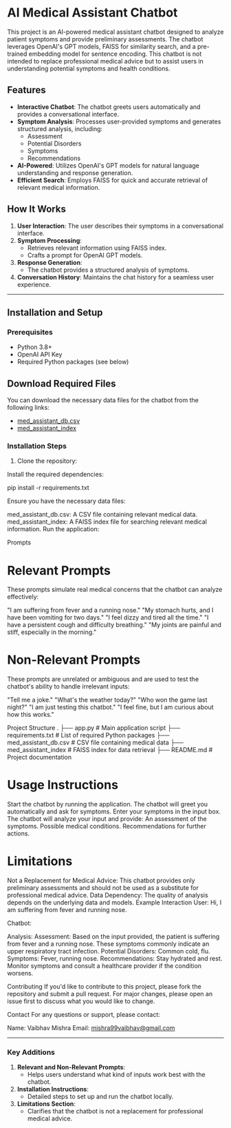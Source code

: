 # AI Medical Assistant Chatbot

This project is an AI-powered medical assistant chatbot designed to analyze patient symptoms and provide preliminary assessments. The chatbot leverages OpenAI's GPT models, FAISS for similarity search, and a pre-trained embedding model for sentence encoding. This chatbot is not intended to replace professional medical advice but to assist users in understanding potential symptoms and health conditions.

## Features

- **Interactive Chatbot**: The chatbot greets users automatically and provides a conversational interface.
- **Symptom Analysis**: Processes user-provided symptoms and generates structured analysis, including:
  - Assessment
  - Potential Disorders
  - Symptoms
  - Recommendations
- **AI-Powered**: Utilizes OpenAI's GPT models for natural language understanding and response generation.
- **Efficient Search**: Employs FAISS for quick and accurate retrieval of relevant medical information.

## How It Works

1. **User Interaction**: The user describes their symptoms in a conversational interface.
2. **Symptom Processing**:
   - Retrieves relevant information using FAISS index.
   - Crafts a prompt for OpenAI GPT models.
3. **Response Generation**:
   - The chatbot provides a structured analysis of symptoms.
4. **Conversation History**: Maintains the chat history for a seamless user experience.

---

## Installation and Setup

### Prerequisites
- Python 3.8+
- OpenAI API Key
- Required Python packages (see below)

## Download Required Files

You can download the necessary data files for the chatbot from the following links:
- [med_assistant_db.csv](https://drive.google.com/file/d/1jXyewQlXCEusAdvmuHLCz--iPa7RnHrE/view?usp=drive_link)
- [med_assistant_index]([https://drive.google.com/your-link-here](https://drive.google.com/file/d/1YodGOKqif3l4KCemNXyABQNraH_k03Cd/view?usp=drive_link))


### Installation Steps
1. Clone the repository:

Install the required dependencies:

pip install -r requirements.txt

Ensure you have the necessary data files:

med_assistant_db.csv: A CSV file containing relevant medical data.
med_assistant_index: A FAISS index file for searching relevant medical information.
Run the application:


Prompts

# Relevant Prompts
These prompts simulate real medical concerns that the chatbot can analyze effectively:

"I am suffering from fever and a running nose."
"My stomach hurts, and I have been vomiting for two days."
"I feel dizzy and tired all the time."
"I have a persistent cough and difficulty breathing."
"My joints are painful and stiff, especially in the morning."

# Non-Relevant Prompts
These prompts are unrelated or ambiguous and are used to test the chatbot's ability to handle irrelevant inputs:

"Tell me a joke."
"What's the weather today?"
"Who won the game last night?"
"I am just testing this chatbot."
"I feel fine, but I am curious about how this works."


Project Structure
.
├── app.py                   # Main application script
├── requirements.txt         # List of required Python packages
├── med_assistant_db.csv     # CSV file containing medical data
├── med_assistant_index      # FAISS index for data retrieval
├── README.md                # Project documentation



# Usage Instructions
Start the chatbot by running the application.
The chatbot will greet you automatically and ask for symptoms.
Enter your symptoms in the input box.
The chatbot will analyze your input and provide:
An assessment of the symptoms.
Possible medical conditions.
Recommendations for further actions.

# Limitations
Not a Replacement for Medical Advice: This chatbot provides only preliminary assessments and should not be used as a substitute for professional medical advice.
Data Dependency: The quality of analysis depends on the underlying data and models.
Example Interaction
User: Hi, I am suffering from fever and running nose.


Chatbot:

Analysis:
Assessment: Based on the input provided, the patient is suffering from fever and a running nose. These symptoms commonly indicate an upper respiratory tract infection.
Potential Disorders: Common cold, flu.
Symptoms: Fever, running nose.
Recommendations:
Stay hydrated and rest.
Monitor symptoms and consult a healthcare provider if the condition worsens.


Contributing
If you'd like to contribute to this project, please fork the repository and submit a pull request. For major changes, please open an issue first to discuss what you would like to change.


Contact
For any questions or support, please contact:

Name: Vaibhav Mishra
Email: mishra99vaibhav@gmail.com


---

### Key Additions
1. **Relevant and Non-Relevant Prompts**:
   - Helps users understand what kind of inputs work best with the chatbot.
2. **Installation Instructions**:
   - Detailed steps to set up and run the chatbot locally.
3. **Limitations Section**:
   - Clarifies that the chatbot is not a replacement for professional medical advice.








